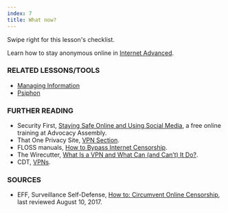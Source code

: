 ```yaml
---
index: 7
title: What now?
---
```

Swipe right for this lesson's checklist.

Learn how to stay anonymous online in [Internet Advanced](umbrella://lesson/the-internet/1).

### RELATED LESSONS/TOOLS

*   [Managing Information](umbrella://lesson/managing-information)
*   [Psiphon](umbrella://lesson/psiphon)

### FURTHER READING

* 	Security First, [Staying Safe Online and Using Social Media](https://advocacyassembly.org/en/courses/32/#/chapter/1/lesson/1), a free online training at Advocacy Assembly.  
*	That One Privacy Site, [VPN Section](https://thatoneprivacysite.net/vpn-section/).
*   FLOSS manuals, [How to Bypass Internet Censorship](http://booki.flossmanuals.net/bypassing-censorship/).
*   The Wirecutter, [What Is a VPN and What Can (and Can’t) It Do?](https://thewirecutter.com/reviews/what-is-a-vpn/).
*   CDT, [VPNs](https://cdt.org/issue/privacy-data/vpns/).

### SOURCES

*   EFF, Surveillance Self-Defense, [How to: Circumvent Online Censorship](https://ssd.eff.org/en/module/how-circumvent-online-censorship), last reviewed August 10, 2017.